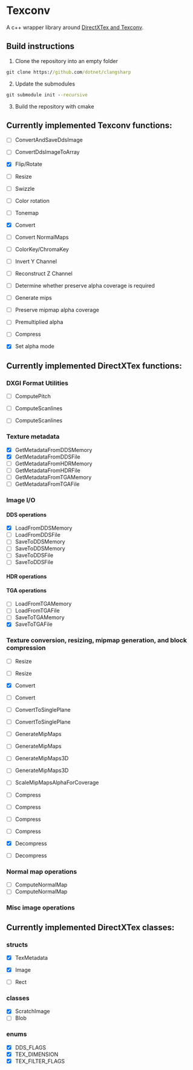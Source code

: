 # Texconv
A c++ wrapper library around [DirectXTex and Texconv](https://github.com/microsoft/DirectXTex).

## Build instructions

1. Clone the repository into an empty folder

```cmd
git clone https://github.com/dotnet/clangsharp
```

2. Update the submodules
```cmd
git submodule init --recursive
```

3. Build the repository with cmake

## Currently implemented Texconv functions:
- [ ] ConvertAndSaveDdsImage
- [ ] ConvertDdsImageToArray

- [x] Flip/Rotate
- [ ] Resize
- [ ] Swizzle
- [ ] Color rotation
- [ ] Tonemap
- [x] Convert
- [ ] Convert NormalMaps
- [ ] ColorKey/ChromaKey
- [ ] Invert Y Channel
- [ ] Reconstruct Z Channel
- [ ] Determine whether preserve alpha coverage is required
- [ ] Generate mips
- [ ] Preserve mipmap alpha coverage
- [ ] Premultiplied alpha
- [ ] Compress
- [x] Set alpha mode


## Currently implemented DirectXTex functions:
### DXGI Format Utilities
- [ ] ComputePitch
- [ ] ComputeScanlines
- [ ] ComputeScanlines


### Texture metadata
- [x] GetMetadataFromDDSMemory
- [x] GetMetadataFromDDSFile
- [ ] GetMetadataFromHDRMemory
- [ ] GetMetadataFromHDRFile
- [ ] GetMetadataFromTGAMemory
- [ ] GetMetadataFromTGAFile

### Image I/O
#### DDS operations
- [x] LoadFromDDSMemory
- [ ] LoadFromDDSFile
- [ ] SaveToDDSMemory
- [ ] SaveToDDSMemory
- [ ] SaveToDDSFile
- [ ] SaveToDDSFile

#### HDR operations

#### TGA operations
- [ ] LoadFromTGAMemory
- [ ] LoadFromTGAFile
- [ ] SaveToTGAMemory
- [x] SaveToTGAFile

### Texture conversion, resizing, mipmap generation, and block compression
- [ ] Resize
- [ ] Resize
- [x] Convert
- [ ] Convert
- [ ] ConvertToSinglePlane
- [ ] ConvertToSinglePlane
- [ ] GenerateMipMaps
- [ ] GenerateMipMaps
- [ ] GenerateMipMaps3D
- [ ] GenerateMipMaps3D
- [ ] ScaleMipMapsAlphaForCoverage

- [ ] Compress
- [ ] Compress
- [ ] Compress
- [ ] Compress
- [x] Decompress
- [ ] Decompress

### Normal map operations
- [ ] ComputeNormalMap
- [ ] ComputeNormalMap

### Misc image operations


## Currently implemented DirectXTex classes:
### structs
- [x] TexMetadata
- [x] Image
- [ ] Rect


### classes
- [x] ScratchImage
- [ ] Blob

### enums
- [x] DDS_FLAGS
- [x] TEX_DIMENSION
- [x] TEX_FILTER_FLAGS
